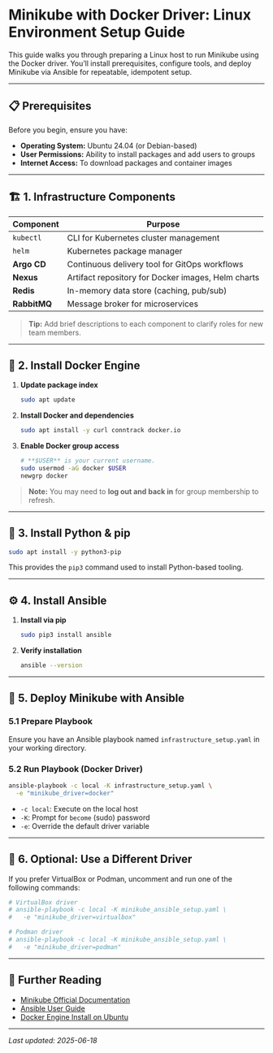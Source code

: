 # Minikube with Docker Driver: Linux Environment Setup Guide

This guide walks you through preparing a Linux host to run Minikube using the Docker driver. You’ll install prerequisites, configure tools, and deploy Minikube via Ansible for repeatable, idempotent setup.

---

## 📋 Prerequisites

Before you begin, ensure you have:

* **Operating System:** Ubuntu 24.04 (or Debian-based)
* **User Permissions:** Ability to install packages and add users to groups
* **Internet Access:** To download packages and container images

---

## 🏗️ 1. Infrastructure Components

| Component    | Purpose                                            |
| ------------ | -------------------------------------------------- |
| `kubectl`    | CLI for Kubernetes cluster management              |
| `helm`       | Kubernetes package manager                         |
| **Argo CD**  | Continuous delivery tool for GitOps workflows      |
| **Nexus**    | Artifact repository for Docker images, Helm charts |
| **Redis**    | In-memory data store (caching, pub/sub)            |
| **RabbitMQ** | Message broker for microservices                   |

> **Tip:** Add brief descriptions to each component to clarify roles for new team members.

---

## 🐋 2. Install Docker Engine

1. **Update package index**

   ```bash
   sudo apt update
   ```

2. **Install Docker and dependencies**

   ```bash
   sudo apt install -y curl conntrack docker.io
   ```

3. **Enable Docker group access**

   ```bash
   # **$USER** is your current username.
   sudo usermod -aG docker $USER
   newgrp docker
   ```

> **Note:** You may need to **log out and back in** for group membership to refresh.

---

## 🐍 3. Install Python & pip

```bash
sudo apt install -y python3-pip
```

This provides the `pip3` command used to install Python-based tooling.

---

## ⚙️ 4. Install Ansible

1. **Install via pip**

   ```bash
   sudo pip3 install ansible
   ```

2. **Verify installation**

   ```bash
   ansible --version
   ```

---

## 🚀 5. Deploy Minikube with Ansible

### 5.1 Prepare Playbook

Ensure you have an Ansible playbook named `infrastructure_setup.yaml` in your working directory.

### 5.2 Run Playbook (Docker Driver)

```bash
ansible-playbook -c local -K infrastructure_setup.yaml \
  -e "minikube_driver=docker"
```

* `-c local`: Execute on the local host
* `-K`: Prompt for `become` (sudo) password
* `-e`: Override the default driver variable

---

## 🔄 6. Optional: Use a Different Driver

If you prefer VirtualBox or Podman, uncomment and run one of the following commands:

```bash
# VirtualBox driver
# ansible-playbook -c local -K minikube_ansible_setup.yaml \
#   -e "minikube_driver=virtualbox"

# Podman driver
# ansible-playbook -c local -K minikube_ansible_setup.yaml \
#   -e "minikube_driver=podman"
```

---

## 📖 Further Reading

* [Minikube Official Documentation](https://minikube.sigs.k8s.io/docs/)
* [Ansible User Guide](https://docs.ansible.com/ansible/latest/user_guide/index.html)
* [Docker Engine Install on Ubuntu](https://docs.docker.com/engine/install/ubuntu/)

---

*Last updated: 2025-06-18*